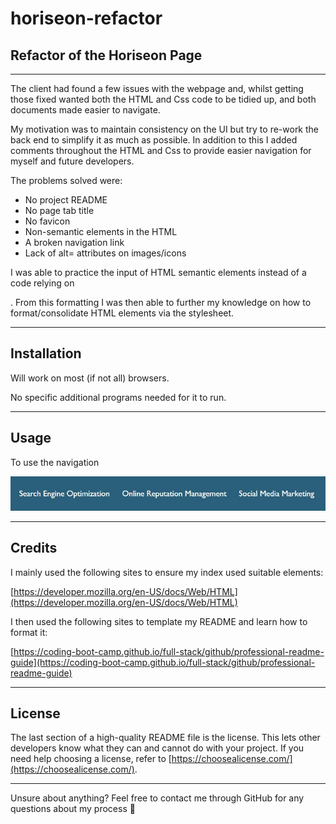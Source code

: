 # horiseon-refactor

## Refactor of the Horiseon Page

---

The client had found a few issues with the webpage and, whilst getting those fixed wanted both the HTML and Css code to be tidied up, and both documents made easier to navigate.

My motivation was to maintain consistency on the UI but try to re-work the back end to simplify it as much as possible. In addition to this I added comments throughout the HTML and Css to provide easier navigation for myself and future developers.

The problems solved were:
* No project README 
* No page tab title
* No favicon
* Non-semantic elements in the HTML 
* A broken navigation link
* Lack of alt= attributes on images/icons

I was able to practice the input of HTML semantic elements instead of a code relying on <div>. From this formatting I was then able to further my knowledge on how to format/consolidate HTML elements via the stylesheet.

---

## Installation

Will work on most (if not all) browsers. 

No specific additional programs needed for it to run.

---

## Usage

To use the navigation

![Screen shot of Navigation Link](./assets/images/screenshot_nav.png)

---

## Credits

I mainly used the following sites to ensure my index used suitable elements:

[https://developer.mozilla.org/en-US/docs/Web/HTML](https://developer.mozilla.org/en-US/docs/Web/HTML)

I then used the following sites to template my README and learn how to format it:

[https://coding-boot-camp.github.io/full-stack/github/professional-readme-guide](https://coding-boot-camp.github.io/full-stack/github/professional-readme-guide)

---

## License

The last section of a high-quality README file is the license. This lets other developers know what they can and cannot do with your project. If you need help choosing a license, refer to [https://choosealicense.com/](https://choosealicense.com/).

---

Unsure about anything? Feel free to contact me through GitHub for any questions about my process :slightly_smiling_face:
